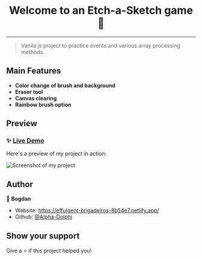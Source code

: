 <h1 align="center">Welcome to an Etch-a-Sketch game 👋</h1>

---

> Vanila js project to practice events and various array processing methods.


## Main Features

- **Color change of brush and background**
- **Eraser tool**
- **Canvas clearing**
- **Rainbow brush option**


## Preview

### ✨ [Live Demo](https://alpha-dolphi.github.io/Etch-a-sketch/)

Here's a preview of my project in action:

![Screenshot of my project](https://user-images.githubusercontent.com/104200337/236616607-49c33515-1f63-4f2b-82c6-9aa230df747e.png)

## Author

👤 **Bogdan**

* Website: https://effulgent-brigadeiros-8b54e7.netlify.app/
* Github: [@Alpha-Dolphi](https://github.com/Alpha-Dolphi)

## Show your support

Give a ⭐️ if this project helped you!
